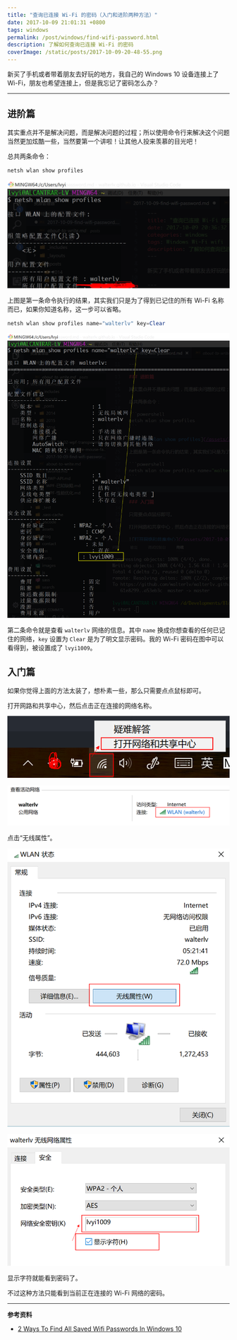 ```yaml
---
title: "查询已连接 Wi-Fi 的密码（入门和进阶两种方法）"
date: 2017-10-09 21:01:31 +0800
tags: windows
permalink: /post/windows/find-wifi-password.html
description: 了解如何查询已连接 Wi-Fi 的密码
coverImage: /static/posts/2017-10-09-20-48-55.png
---
```


新买了手机或者带着朋友去好玩的地方，我自己的 Windows 10 设备连接上了 Wi-Fi，朋友也希望连接上，但是我忘记了密码怎么办？

---

<p id="toc"></p>

## 进阶篇

其实重点并不是解决问题，而是解决问题的过程；所以使用命令行来解决这个问题当然更加炫酷一些，当然要第一个讲啦！让其他人投来羡慕的目光吧！

总共两条命令：

```powershell
netsh wlan show profiles
```

![netsh wlan show profiles](/static/posts/2017-10-09-20-48-55.png)

上图是第一条命令执行的结果，其实我们只是为了得到已记住的所有 Wi-Fi 名称而已，如果你知道名称，这一步可以省略。

```powershell
netsh wlan show profiles name="walterlv" key=Clear
```

![netsh wlan show profiles name="walterlv" key=Clear](/static/posts/2017-10-09-20-51-53.png)

第二条命令就是查看 `walterlv` 网络的信息。其中 `name` 换成你想查看的任何已记住的网络，`key` 设置为 `Clear` 是为了明文显示密码。我的 Wi-Fi 密码在图中可以看得到，被设置成了 `lvyi1009`。

## 入门篇

如果你觉得上面的方法太装了，想朴素一些，那么只需要点点鼠标即可。

打开网路和共享中心，然后点击正在连接的网络名称。

![打开网络和共享中心](/static/posts/2017-10-09-19-48-43.png)

![点击正在连接的网络名称](/static/posts/2017-10-09-20-41-55.png)

点击“无线属性”。

![无线属性](/static/posts/2017-10-09-20-54-39.png)

![无线网络属性](/static/posts/2017-10-09-20-58-19.png)

显示字符就能看到密码了。

不过这种方法只能看到当前正在连接的 Wi-Fi 网络的密码。

---

**参考资料**
- [2 Ways To Find All Saved Wifi Passwords In Windows 10](https://www.itechtics.com/2-ways-find-saved-wifi-passwords-windows-10/)

